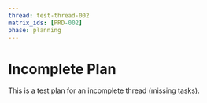 ```yaml
---
thread: test-thread-002
matrix_ids: [PRD-002]
phase: planning
---
```


# Incomplete Plan

This is a test plan for an incomplete thread (missing tasks).
